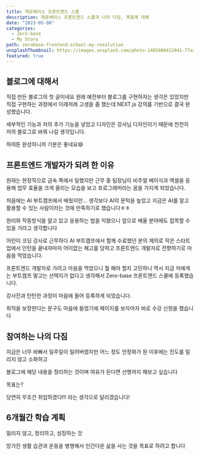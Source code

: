 ```yaml
---
title: 제로베이스 프론트엔드 스쿨
description: 제로베이스 프론트엔드 스쿨과 나의 다짐, 목표에 대해
date: "2023-05-08"
categories:
  - Zero-base
  - My Story
path: zerobase-frontend-school-my-resolution
unsplashThumbnail: https://images.unsplash.com/photo-1485988412941-77a35537dae4?ixlib=rb-4.0.3&ixid=MnwxMjA3fDB8MHxwaG90by1wYWdlfHx8fGVufDB8fHx8&auto=format&fit=crop&w=1196&q=80
featured: true
---
```


## 블로그에 대해서

직접 만든 블로그의 첫 글이네요 원래 예전부터 블로그를 구현하자는 생각은 있었지만 직접 구현하는 과정에서 이래저래 고생을 좀 했는데 NEXT.js 강의를 기반으로 결국 완성했습니다.

세부적인 기능과 저의 추가 기능을 넣었고 디자인은 강사님 디자인이기 때문에 천천히 저의 블로그로 바꿔 나갈 생각입니다.

하여튼 완성하니까 기분은 좋네요😄

## 프론트엔드 개발자가 되려 한 이유

원래는 현장직으로 금속 쪽에서 일했지만 근무 중 팀장님이 비주얼 베이식과 엑셀을 응용해 업무 효율을 크게 올리는 모습을 보고 프로그래머라는 꿈을 가지게 되었습니다.

처음에는 AI 부트캠프에서 배웠지만... 생각보다 AI의 문턱을 높았고 지금은 AI를 알고 활용할 수 있는 사람이라는 것에 만족하기로 했습니다ㅎㅎ

원리와 작동방식을 알고 있고 응용하는 법을 익혔으니 앞으로 배울 분야에도 접목할 수 있을 거라고 생각합니다

어린이 코딩 강사로 근무하다 AI 부트캠프에서 함께 수료했던 분의 제의로 작은 스타트업에서 인턴을 끝내자마자 어이없는 해고를 당하고 프론트엔드 개발자로 전향하기로 마음을 먹었습니다.

프론트엔드 개발자로 가려고 마음을 먹었으니 뭘 해야 할지 고민하니 역시 지금 저에게는 부트캠프 말고는 선택지가 없다고 생각해서 Zero-base 프론트엔드 스쿨에 등록했습니다.

강사진과 탄탄한 과정이 마음에 들어 등록하게 되었습니다.

취직을 보장한다는 문구도 마음에 들었기에 페이지를 보자마자 바로 수강 신청을 했습니다

## 참여하는 나의 다짐

지금은 너무 바빠서 일주일이 밀려버렸지만 어느 정도 안정화가 된 이후에는 진도를 밀리지 않고 소화하고

블로그에 해당 내용을 정리하는 것이며 여유가 된다면 선행까지 해보고 싶습니다

목표는?

당연히 무조건 취업하겠다!!! 라는 생각으로 달리겠습니다!

## 6개월간 학습 계획

밀리지 않고, 정리하고, 성장하는 것

망가진 생활 습관과 운동을 병행해서 인간다운 삶을 사는 것을 목표로 하려고 합니다
